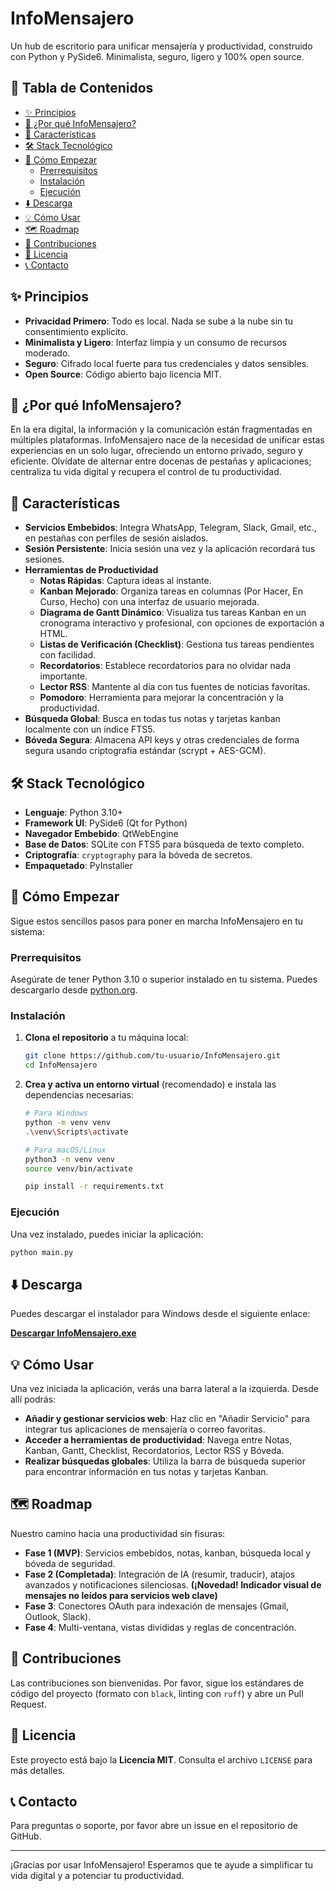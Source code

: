 # InfoMensajero

Un hub de escritorio para unificar mensajería y productividad, construido con Python y PySide6. Minimalista, seguro, ligero y 100% open source.

## 📖 Tabla de Contenidos

- [✨ Principios](#-principios)
- [🤔 ¿Por qué InfoMensajero?](#-por-qué-infomensajero)
- [🚀 Características](#-características)
- [🛠️ Stack Tecnológico](#️-stack-tecnológico)
- [🏁 Cómo Empezar](#-cómo-empezar)
  - [Prerrequisitos](#prerrequisitos)
  - [Instalación](#instalación)
  - [Ejecución](#ejecución)
- [⬇️ Descarga](#descarga)
- [💡 Cómo Usar](#-cómo-usar)
- [🗺️ Roadmap](#️-roadmap)
- [🤝 Contribuciones](#-contribuciones)
- [📄 Licencia](#-licencia)
- [📞 Contacto](#-contacto)

## ✨ Principios

*   **Privacidad Primero**: Todo es local. Nada se sube a la nube sin tu consentimiento explícito.
*   **Minimalista y Ligero**: Interfaz limpia y un consumo de recursos moderado.
*   **Seguro**: Cifrado local fuerte para tus credenciales y datos sensibles.
*   **Open Source**: Código abierto bajo licencia MIT.

## 🤔 ¿Por qué InfoMensajero?

En la era digital, la información y la comunicación están fragmentadas en múltiples plataformas. InfoMensajero nace de la necesidad de unificar estas experiencias en un solo lugar, ofreciendo un entorno privado, seguro y eficiente. Olvídate de alternar entre docenas de pestañas y aplicaciones; centraliza tu vida digital y recupera el control de tu productividad.

## 🚀 Características

*   **Servicios Embebidos**: Integra WhatsApp, Telegram, Slack, Gmail, etc., en pestañas con perfiles de sesión aislados.
*   **Sesión Persistente**: Inicia sesión una vez y la aplicación recordará tus sesiones.
*   **Herramientas de Productividad**
    *   **Notas Rápidas**: Captura ideas al instante.
    *   **Kanban Mejorado**: Organiza tareas en columnas (Por Hacer, En Curso, Hecho) con una interfaz de usuario mejorada.
    *   **Diagrama de Gantt Dinámico**: Visualiza tus tareas Kanban en un cronograma interactivo y profesional, con opciones de exportación a HTML.
    *   **Listas de Verificación (Checklist)**: Gestiona tus tareas pendientes con facilidad.
    *   **Recordatorios**: Establece recordatorios para no olvidar nada importante.
    *   **Lector RSS**: Mantente al día con tus fuentes de noticias favoritas.
    *   **Pomodoro**: Herramienta para mejorar la concentración y la productividad.
*   **Búsqueda Global**: Busca en todas tus notas y tarjetas kanban localmente con un índice FTS5.
*   **Bóveda Segura**: Almacena API keys y otras credenciales de forma segura usando criptografía estándar (scrypt + AES-GCM).


## 🛠️ Stack Tecnológico

*   **Lenguaje**: Python 3.10+
*   **Framework UI**: PySide6 (Qt for Python)
*   **Navegador Embebido**: QtWebEngine
*   **Base de Datos**: SQLite con FTS5 para búsqueda de texto completo.
*   **Criptografía**: `cryptography` para la bóveda de secretos.
*   **Empaquetado**: PyInstaller

## 🏁 Cómo Empezar

Sigue estos sencillos pasos para poner en marcha InfoMensajero en tu sistema:

### Prerrequisitos

Asegúrate de tener Python 3.10 o superior instalado en tu sistema. Puedes descargarlo desde [python.org](https://www.python.org/downloads/).

### Instalación

1.  **Clona el repositorio** a tu máquina local:
    ```bash
    git clone https://github.com/tu-usuario/InfoMensajero.git
    cd InfoMensajero
    ```

2.  **Crea y activa un entorno virtual** (recomendado) e instala las dependencias necesarias:
    ```bash
    # Para Windows
    python -m venv venv
    .\venv\Scripts\activate
    
    # Para macOS/Linux
    python3 -m venv venv
    source venv/bin/activate

    pip install -r requirements.txt
    ```

### Ejecución

Una vez instalado, puedes iniciar la aplicación:

```bash
python main.py
```

## ⬇️ Descarga

Puedes descargar el instalador para Windows desde el siguiente enlace:

[**Descargar InfoMensajero.exe**](http://cibertec.org/Descarga/InfoMensajero.exe)

## 💡 Cómo Usar

Una vez iniciada la aplicación, verás una barra lateral a la izquierda. Desde allí podrás:
*   **Añadir y gestionar servicios web**: Haz clic en "Añadir Servicio" para integrar tus aplicaciones de mensajería o correo favoritas.
*   **Acceder a herramientas de productividad**: Navega entre Notas, Kanban, Gantt, Checklist, Recordatorios, Lector RSS y Bóveda.
*   **Realizar búsquedas globales**: Utiliza la barra de búsqueda superior para encontrar información en tus notas y tarjetas Kanban.

## 🗺️ Roadmap

Nuestro camino hacia una productividad sin fisuras:

*   **Fase 1 (MVP)**: Servicios embebidos, notas, kanban, búsqueda local y bóveda de seguridad.
*   **Fase 2 (Completada)**: Integración de IA (resumir, traducir), atajos avanzados y notificaciones silenciosas. **(¡Novedad! Indicador visual de mensajes no leídos para servicios web clave)**
*   **Fase 3**: Conectores OAuth para indexación de mensajes (Gmail, Outlook, Slack).
*   **Fase 4**: Multi-ventana, vistas divididas y reglas de concentración.

## 🤝 Contribuciones

Las contribuciones son bienvenidas. Por favor, sigue los estándares de código del proyecto (formato con `black`, linting con `ruff`) y abre un Pull Request.

## 📄 Licencia

Este proyecto está bajo la **Licencia MIT**. Consulta el archivo `LICENSE` para más detalles.

## 📞 Contacto

Para preguntas o soporte, por favor abre un issue en el repositorio de GitHub.

---

¡Gracias por usar InfoMensajero! Esperamos que te ayude a simplificar tu vida digital y a potenciar tu productividad.
